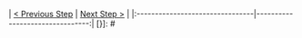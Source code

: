 [{]: <helper> (navStep nextRef="http://test.com/next/" prevRef="http://test.com/prev/")
| [< Previous Step](http://test.com/prev/) | [Next Step >](http://test.com/next/) |
|:--------------------------------|--------------------------------:|
[}]: #